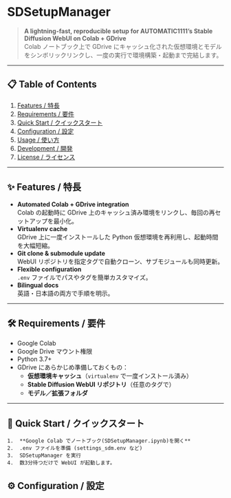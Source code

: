 # SDSetupManager

> **A lightning-fast, reproducible setup for AUTOMATIC1111’s Stable Diffusion WebUI on Colab + GDrive**  
> Colab ノートブック上で GDrive にキャッシュ化された仮想環境とモデルをシンボリックリンクし、一度の実行で環境構築・起動まで完結します。

---

## 📋 Table of Contents

1. [Features / 特長](#-features--特長)  
2. [Requirements / 要件](#-requirements--要件)  
3. [Quick Start / クイックスタート](#-quick-start--クイックスタート)  
4. [Configuration / 設定](#-configuration--設定)  
5. [Usage / 使い方](#-usage--使い方)  
6. [Development / 開発](#-development--開発)  
7. [License / ライセンス](#-license--ライセンス)

---

## ✨ Features / 特長

- **Automated Colab + GDrive integration**  
  Colab の起動時に GDrive 上のキャッシュ済み環境をリンクし、毎回の再セットアップを最小化。  
- **Virtualenv cache**  
  GDrive 上に一度インストールした Python 仮想環境を再利用し、起動時間を大幅短縮。  
- **Git clone & submodule update**  
  WebUI リポジトリを指定タグで自動クローン、サブモジュールも同時更新。  
- **Flexible configuration**  
  `.env` ファイルでパスやタグを簡単カスタマイズ。  
- **Bilingual docs**  
  英語・日本語の両方で手順を明示。

---

## 🛠 Requirements / 要件

- Google Colab  
- Google Drive マウント権限  
- Python 3.7+  
- GDrive にあらかじめ準備しておくもの：  
  - **仮想環境キャッシュ**（`virtualenv` で一度インストール済み）  
  - **Stable Diffusion WebUI リポジトリ**（任意のタグで）  
  - **モデル／拡張フォルダ**  

---

## 🚀 Quick Start / クイックスタート

	1.	**Google Colab でノートブック(SDSetupManager.ipynb)を開く**
	2.	.env ファイルを準備 (settings_sdm.env など)
  	3.	SDSetupManager を実行
  	4.	数3分待つだけで WebUI が起動します。


## ⚙️ Configuration / 設定




